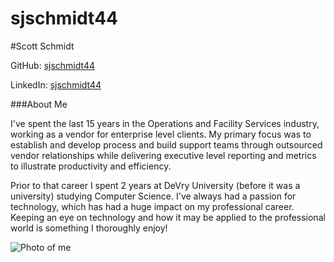 sjschmidt44
===========
#Scott Schmidt

GitHub: [sjschmidt44](https://github.com/sjschmidt44)

LinkedIn: [sjschmidt44](http://www.linkedin.com/in/scottschmidt)

###About Me

I've spent the last 15 years in the Operations and Facility Services industry, working as a vendor for enterprise level clients. My primary focus was to establish and develop process and build support teams through outsourced vendor relationships while delivering executive level reporting and metrics to illustrate productivity and efficiency.

Prior to that career I spent 2 years at DeVry University (before it was a university) studying Computer Science. I've always had a passion for technology, which has had a huge impact on my professional career. Keeping an eye on technology and how it may be applied to the professional world is something I thoroughly enjoy!

![Photo of me](http://s8.postimg.org/gq8icnk11/1918776_1050261432823_5040481_n.jpg)
